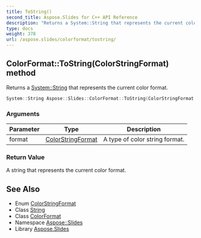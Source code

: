 ```yaml
---
title: ToString()
second_title: Aspose.Slides for C++ API Reference
description: "Returns a System::String that represents the current color format."
type: docs
weight: 378
url: /aspose.slides/colorformat/tostring/
---
```

## ColorFormat::ToString(ColorStringFormat) method


Returns a [System::String](../../../system/string/) that represents the current color format.

```cpp
System::String Aspose::Slides::ColorFormat::ToString(ColorStringFormat format) override
```


### Arguments

| Parameter | Type | Description |
| --- | --- | --- |
| format | [ColorStringFormat](../../colorstringformat/) | A type of color string format. |

### Return Value

A string that represents the current color format.

## See Also

* Enum [ColorStringFormat](../../colorstringformat/)
* Class [String](../../../system/string/)
* Class [ColorFormat](../)
* Namespace [Aspose::Slides](../../)
* Library [Aspose.Slides](../../../)